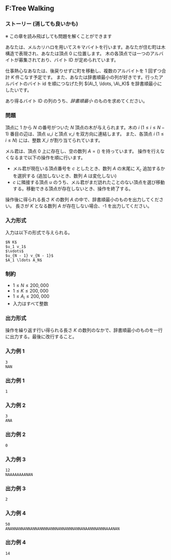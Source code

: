 ## F:Tree Walking

### ストーリー (消しても良いかも)
※ この章を読み飛ばしても問題を解くことができます

あなたは、メルカリハロを用いてスキマバイトを行います。あなたが住む町は木構造で表現され、あなたは頂点 0 に位置します。
木の各頂点では一つのアルバイトが募集されており、バイト ID が定められています。

仕事熱心なあなたは、後戻りせずに町を移動し、複数のアルバイトを 1 回ずつ合計 $K$ 件こなす予定です。
また、あなたは辞書順最小の列が好きです。行ったアルバイトのバイト id を順につなげた列 $(A\_1, \ldots, \A\_K)$ を辞書順最小にしたいです。

あり得るバイト ID の列のうち、*辞書順最小* のものを求めてください。

### 問題
頂点に $1$ から $N$ の番号がついた $N$ 頂点の木が与えられます。木の $i$ $(1 \leq i \leq N - 1)$ 番目の辺は、頂点 $u\_i$ と頂点 $v\_i$ を双方向に連結します。
また、各頂点 $i$ $(1 \leq i \leq N)$ には、整数 $X\_i$ が割り当てられています。

メル君は、頂点 $0$ 上に存在し、空の数列 $A = ()$ を持っています。
操作を行えなくなるまで以下の操作を順に行います。

- メル君が現在いる頂点番号を $c$ としたとき、数列 $A$ の末尾に $X_{c}$ 追加するかを選択する (追加しないとき、数列 $A$ は変化しない)
- $c$ に隣接する頂点 $u$ のうち、メル君がまだ訪れたことのない頂点を選び移動する。移動できる頂点が存在しないとき、操作を終了する。

操作後に得られる長さ $K$ の数列 $A$ の中で、辞書順最小のものを出力してください。
長さが $K$ となる数列 $A$ が存在しない場合、-1 を出力してください。

### 入力形式
入力は以下の形式で与えられる。

```
$N K$
$u_1 v_1$
$\vdots$
$u_{N - 1} v_{N - 1}$
$A_1 \ldots A_N$
```

### 制約

- $1 \leq N \leq 200{,}000$
- $1 \leq K \leq 200{,}000$
- $1 \leq A_{i} \leq 200{,}000$
- 入力はすべて整数


### 出力形式
操作を繰り返す行い得られる長さ $K$ の数列のなかで、辞書順最小のものを一行に出力する。最後に改行すること。
 


### 入力例 1
```
3
NAN
```



### 出力例 1
```
1
```






### 入力例 2
```
3
ANA
```



### 出力例 2
```
0
```






### 入力例 3
```
12
NAAAAAAAANAN
```



### 出力例 3
```
2
```






### 入力例 4
```
50
ANANNANNANNANNANNNNANNNANNANNNANNANAANNNANNNAAANAN
```



### 出力例 4
```
14
```









